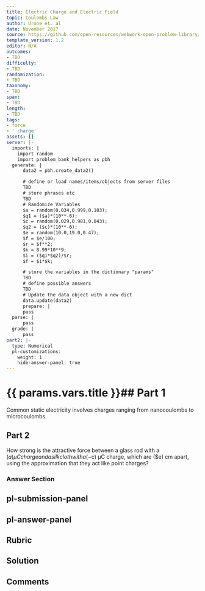```yaml
---
title: Electric Charge and Electric Field
topic: Coulombs Law
author: Urone et. al
date: November 2017
source: https://github.com/open-resources/webwork-open-problem-library/tree/master/Contrib/BrockPhysics/College_Physics_Urone/18.Electric_Field/18-03.Coulombs_Law/NU_U17_18_03_002.pg
template_version: 1.2
editor: N/A
outcomes:
- TBD
difficulty:
- TBD
randomization:
- TBD
taxonomy:
- TBD
span:
- TBD
length:
- TBD
tags:
- force
- ' charge'
assets: []
server: |-
  imports: |
    import random
    import problem_bank_helpers as pbh
  generate: |
      data2 = pbh.create_data2()

      # define or load names/items/objects from server files
      TBD
      # store phrases etc
      TBD
      # Randomize Variables
      $a = random(0.034,0.999,0.103);
      $q1 = ($a)*(10**-6);
      $c = random(0.029,0.981,0.043);
      $q2 = ($c)*(10**-6);
      $e = random(10.0,19.0,0.47);
      $f = $e/100;
      $r = $f**2;
      $k = 8.99*10**9;
      $i = ($q1*$q2)/$r;
      $f = $i*$k;

      # store the variables in the dictionary "params"
      TBD
      # define possible answers
      TBD
      # Update the data object with a new dict
      data.update(data2)
      prepare: |
      pass
  parse: |
      pass
  grade: |
      pass
part2: |-
  type: Numerical
  pl-customizations:
    weight: 1
    hide-answer-panel: true
---
```


# {{ params.vars.title }}## Part 1 
Common static electricity involves charges ranging from nanocoulombs to microcoulombs. 
## Part 2 
How strong is the attractive force between a glass rod with a ($a) μC charge and a silk cloth with a (-$c) μC charge, which are ($e) cm apart, using the approximation that they act like point charges? 


### Answer Section 


## pl-submission-panel 


## pl-answer-panel 


## Rubric 


## Solution 


## Comments 


